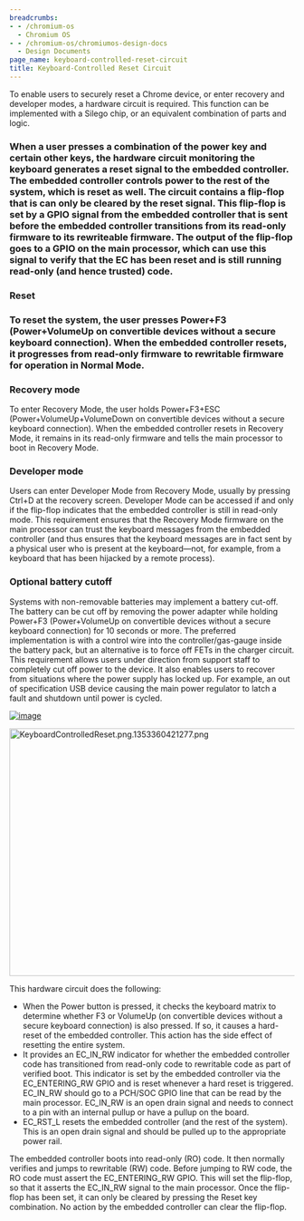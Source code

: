 ```yaml
---
breadcrumbs:
- - /chromium-os
  - Chromium OS
- - /chromium-os/chromiumos-design-docs
  - Design Documents
page_name: keyboard-controlled-reset-circuit
title: Keyboard-Controlled Reset Circuit
---
```


To enable users to securely reset a Chrome device, or enter recovery and
developer modes, a hardware circuit is required. This function can be
implemented with a Silego chip, or an equivalent combination of parts and logic.

### When a user presses a combination of the power key and certain other keys, the hardware circuit monitoring the keyboard generates a reset signal to the embedded controller. The embedded controller controls power to the rest of the system, which is reset as well. The circuit contains a flip-flop that is can only be cleared by the reset signal. This flip-flop is set by a GPIO signal from the embedded controller that is sent before the embedded controller transitions from its read-only firmware to its rewriteable firmware. The output of the flip-flop goes to a GPIO on the main processor, which can use this signal to verify that the EC has been reset and is still running read-only (and hence trusted) code.

### Reset

### To reset the system, the user presses Power+F3 (Power+VolumeUp on convertible devices without a secure keyboard connection). When the embedded controller resets, it progresses from read-only firmware to rewritable firmware for operation in Normal Mode.

### Recovery mode

To enter Recovery Mode, the user holds Power+F3+ESC (Power+VolumeUp+VolumeDown
on convertible devices without a secure keyboard connection).
When the embedded controller resets in Recovery Mode, it remains in its
read-only firmware and tells the main processor to boot in Recovery Mode.

### Developer mode

Users can enter Developer Mode from Recovery Mode, usually by pressing Ctrl+D at
the recovery screen. Developer Mode can be accessed if and only if the flip-flop
indicates that the embedded controller is still in read-only mode. This
requirement ensures that the Recovery Mode firmware on the main processor can
trust the keyboard messages from the embedded controller (and thus ensures that
the keyboard messages are in fact sent by a physical user who is present at the
keyboard—not, for example, from a keyboard that has been hijacked by a remote
process).

### Optional battery cutoff

Systems with non-removable batteries may implement a battery cut-off. The
battery can be cut off by removing the power adapter while holding Power+F3
(Power+VolumeUp on convertible devices without a secure keyboard connection) for
10 seconds or more. The preferred implementation is with a control wire into the
controller/gas-gauge inside the battery pack, but an alternative is to force off
FETs in the charger circuit. This requirement allows users under direction from
support staff to completely cut off power to the device. It also enables users
to recover from situations where the power supply has locked up. For example, an
out of specification USB device causing the main power regulator to latch a
fault and shutdown until power is cycled.

[<img alt="image"
src="/chromium-os/chromiumos-design-docs/keyboard-controlled-reset-circuit/KbdReset.png">](/chromium-os/chromiumos-design-docs/keyboard-controlled-reset-circuit/KbdReset.png)

<img alt="KeyboardControlledReset.png.1353360421277.png"
src="https://lh5.googleusercontent.com/fmWa009HCo9PNdjbjeK5rpUVqax0sbm4RMc0bZpvQOM1NmhXZN867EuEZOCAWm8FMHGsIEm7ryT9kB1TITIfIvMyV32fxxw4nX9teXVWJUQ08EL5-vpybhQ9_ZMr74c55g"
height=437px; width=661px;>

This hardware circuit does the following:

*   When the Power button is pressed, it checks the keyboard matrix to
            determine whether F3 or VolumeUp (on convertible devices without a
            secure keyboard connection) is also pressed. If so, it causes a
            hard-reset of the embedded controller. This action has the side
            effect of resetting the entire system.
*   It provides an EC_IN_RW indicator for whether the embedded
            controller code has transitioned from read-only code to rewritable
            code as part of verified boot. This indicator is set by the embedded
            controller via the EC_ENTERING_RW GPIO and is reset whenever a hard
            reset is triggered. EC_IN_RW should go to a PCH/SOC GPIO line that
            can be read by the main processor. EC_IN_RW is an open drain signal
            and needs to connect to a pin with an internal pullup or have a
            pullup on the board.
*   EC_RST_L resets the embedded controller (and the rest of the
            system). This is an open drain signal and should be pulled up to the
            appropriate power rail.

The embedded controller boots into read-only (RO) code. It then normally
verifies and jumps to rewritable (RW) code. Before jumping to RW code, the RO
code must assert the EC_ENTERING_RW GPIO. This will set the flip-flop, so that
it asserts the EC_IN_RW signal to the main processor.
Once the flip-flop has been set, it can only be cleared by pressing the Reset
key combination. No action by the embedded controller can clear the flip-flop.
